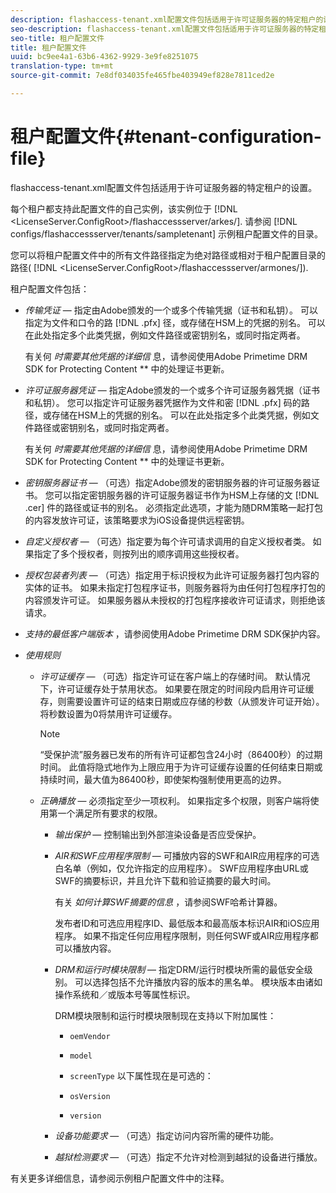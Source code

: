 ```yaml
---
description: flashaccess-tenant.xml配置文件包括适用于许可证服务器的特定租户的设置。
seo-description: flashaccess-tenant.xml配置文件包括适用于许可证服务器的特定租户的设置。
seo-title: 租户配置文件
title: 租户配置文件
uuid: bc9ee4a1-63b6-4362-9929-3e9fe8251075
translation-type: tm+mt
source-git-commit: 7e8df034035fe465fbe403949ef828e7811ced2e

---
```



# 租户配置文件{#tenant-configuration-file}

flashaccess-tenant.xml配置文件包括适用于许可证服务器的特定租户的设置。

每个租户都支持此配置文件的自己实例，该实例位于 [!DNL &lt;LicenseServer.ConfigRoot>/flashaccessserver/arkes/<tenantname>]. 请参阅 [!DNL configs/flashaccessserver/tenants/sampletenant] 示例租户配置文件的目录。

您可以将租户配置文件中的所有文件路径指定为绝对路径或相对于租户配置目录的路径( [!DNL &lt;LicenseServer.ConfigRoot>/flashaccessserver/armones/<tenantname>]).

租户配置文件包括：

* *传输凭证* — 指定由Adobe颁发的一个或多个传输凭据（证书和私钥）。 可以指定为文件和口令的路 [!DNL .pfx] 径，或存储在HSM上的凭据的别名。 可以在此处指定多个此类凭据，例如文件路径或密钥别名，或同时指定两者。

   有关何 *时需要其他凭据的详细信* 息，请参阅使用Adobe Primetime DRM SDK for Protecting Content ** 中的处理证书更新。

* *许可证服务器凭证* — 指定Adobe颁发的一个或多个许可证服务器凭据（证书和私钥）。 您可以指定许可证服务器凭据作为文件和密 [!DNL .pfx] 码的路径，或存储在HSM上的凭据的别名。 可以在此处指定多个此类凭据，例如文件路径或密钥别名，或同时指定两者。

   有关何 *时需要其他凭据的详细信* 息，请参阅使用Adobe Primetime DRM SDK for Protecting Content ** 中的处理证书更新。

* *密钥服务器证书* — （可选）指定Adobe颁发的密钥服务器的许可证服务器证书。 您可以指定密钥服务器的许可证服务器证书作为HSM上存储的文 [!DNL .cer] 件的路径或证书的别名。 必须指定此选项，才能为随DRM策略一起打包的内容发放许可证，该策略要求为iOS设备提供远程密钥。

* *自定义授权者* — （可选）指定要为每个许可请求调用的自定义授权者类。 如果指定了多个授权者，则按列出的顺序调用这些授权者。
* *授权包装者列表* — （可选）指定用于标识授权为此许可证服务器打包内容的实体的证书。 如果未指定打包程序证书，则服务器将为由任何打包程序打包的内容颁发许可证。 如果服务器从未授权的打包程序接收许可证请求，则拒绝该请求。
* *支持的最低客户端版本* ，请参阅使用Adobe Primetime DRM SDK保护内容。

* *使用规则*

   * *许可证缓存* — （可选）指定许可证在客户端上的存储时间。 默认情况下，许可证缓存处于禁用状态。 如果要在限定的时间段内启用许可证缓存，则需要设置许可证的结束日期或应存储的秒数（从颁发许可证开始）。 将秒数设置为0将禁用许可证缓存。

      >[!NOTE]
      >
      >“受保护流”服务器已发布的所有许可证都包含24小时（86400秒）的过期时间。 此值将隐式地作为上限应用于为许可证缓存设置的任何结束日期或持续时间，最大值为86400秒，即使架构强制使用更高的边界。

   * *正确播放* — 必须指定至少一项权利。 如果指定多个权限，则客户端将使用第一个满足所有要求的权限。

      * *输出保护* — 控制输出到外部渲染设备是否应受保护。
      * *AIR和SWF应用程序限制* — 可播放内容的SWF和AIR应用程序的可选白名单（例如，仅允许指定的应用程序）。 SWF应用程序由URL或SWF的摘要标识，并且允许下载和验证摘要的最大时间。

         有关 *如何计算SWF摘要的信息* ，请参阅SWF哈希计算器。

         发布者ID和可选应用程序ID、最低版本和最高版本标识AIR和iOS应用程序。 如果不指定任何应用程序限制，则任何SWF或AIR应用程序都可以播放内容。

      * *DRM和运行时模块限制* — 指定DRM/运行时模块所需的最低安全级别。 可以选择包括不允许播放内容的版本的黑名单。 模块版本由诸如操作系统和／或版本号等属性标识。

         DRM模块限制和运行时模块限制现在支持以下附加属性：

         * `oemVendor`
         * `model`
         * `screenType`
         以下属性现在是可选的：

         * `osVersion`
         * `version`
      * *设备功能要求* — （可选）指定访问内容所需的硬件功能。
      * *越狱检测要求* — （可选）指定不允许对检测到越狱的设备进行播放。



有关更多详细信息，请参阅示例租户配置文件中的注释。
